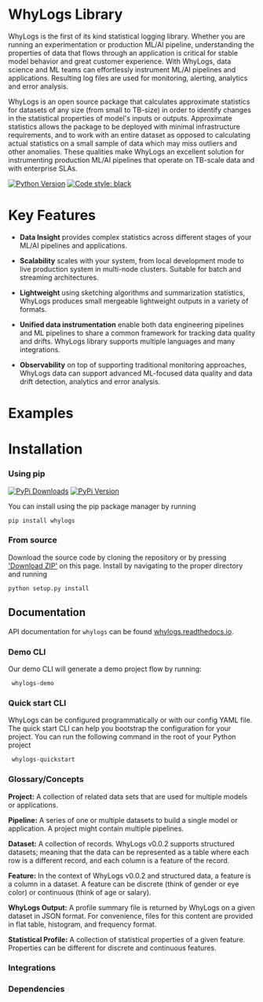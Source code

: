 # WhyLogs Library
WhyLogs is the first of its kind statistical logging library. Whether you are running an experimentation or production ML/AI pipeline, understanding the properties of data that flows through an application is critical for stable model behavior and great customer experience. With WhyLogs, data science and ML teams can effortlessly instrument ML/AI pipelines and applications. Resulting log files are used for monitoring, alerting, analytics and error analysis. 

WhyLogs is an open source package that calculates approximate statistics for datasets of any size (from small to TB-size) in order to identify changes in the statistical properties of model's inputs or outputs. Approximate statistics allows the package to be deployed with minimal infrastructure requirements, and to work with an entire dataset as opposed to calculating actual statistics on a small sample of data which may miss outliers and other anomalies. These qualities make WhyLogs an excellent solution for instrumenting production ML/AI pipelines that operate on TB-scale data and with enterprise SLAs.  


[![Python Version](https://img.shields.io/pypi/pyversions/whylogs)](https://pypi.org/project/whylogs/)
[![Code style: black](https://img.shields.io/badge/code%20style-black-000000.svg)](https://github.com/python/black)

# Key Features

* **Data Insight** provides complex statistics across different stages of your ML/AI pipelines and applications.

* **Scalability** scales with your system, from local development mode to live production system in multi-node clusters. Suitable for batch and streaming architectures. 

* **Lightweight** using sketching algorithms and summarization statistics, WhyLogs produces small mergeable lightweight
  outputs in a variety of formats.

* **Unified data instrumentation** enable both data engineering pipelines and ML pipelines to share a common framework for tracking data quality and drifts. WhyLogs library supports multiple languages and many integrations. 
  
* **Observability** on top of supporting traditional monitoring approaches, WhyLogs data can support advanced ML-focused data quality and data drift detection, analytics and error analysis. 

# Examples

# Installation

### Using pip

[![PyPi Downloads](https://pepy.tech/badge/whylogs)](https://pepy.tech/project/whylogs)
[![PyPi Version](https://badge.fury.io/py/whylogs.svg)](https://pypi.org/project/whylogs/)

You can install using the pip package manager by running

    pip install whylogs
    
### From source

Download the source code by cloning the repository or by pressing ['Download ZIP'](https://github.com/whylabs/whylogs-python/archive/master.zip) on this page. 
Install by navigating to the proper directory and running

    python setup.py install

## Documentation

API documentation for `whylogs` can be found [whylogs.readthedocs.io](http://whylogs.readthedocs.io/).

### Demo CLI

Our demo CLI will generate a demo project flow by running:

     whylogs-demo

### Quick start CLI
WhyLogs can be configured programmatically or with our config YAML file. The quick start CLI can help you bootstrap the
configuration for your project. You can run the following command in the root of your Python project

     whylogs-quickstart
     
### Glossary/Concepts 
**Project:** A collection of related data sets that are used for multiple models or applications.

**Pipeline:** A series of one or multiple datasets to build a single model or application. A project might contain multiple pipelines.

**Dataset:** A collection of records. WhyLogs v0.0.2 supports structured datasets; meaning that the data can be represented as a table where each row is a different record, and each column is a feature of the record. 

**Feature:** In the context of WhyLogs v0.0.2 and structured data, a feature is a column in a dataset. A feature can be discrete (think of gender or eye color) or continuous (think of age or salary). 

**WhyLogs Output:** A profile summary file is returned by WhyLogs on a given dataset in JSON format. For convenience, files for this content are provided in flat table, histogram, and frequency format.

**Statistical Profile:** A collection of statistical properties of a given feature. Properties can be different for discrete and continuous features. 


### Integrations

### Dependencies
 
